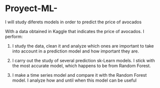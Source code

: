 # Proyect-ML-
I will study diferets models in order to predict the price of avocados

With a data obtained in Kaggle that indicates the price of avocados. I perform:
1. I study the data, clean it and analyze which ones are important to take into account in a prediction model and how important they are.

2. I carry out the study of several prediction sk-Learn models. I stick with the most accurate model, which happens to be from Random Forest.

3. I make a time series model and compare it with the Random Forest model. I analyze how and until when this model can be useful
